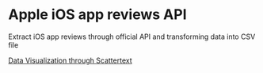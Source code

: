# Apple iOS app reviews API

Extract iOS app reviews through official API and transforming data into CSV file

[Data Visualization through Scattertext](https://gyhou.com/RV-Yelp-Reviews-Scattertext.html)
